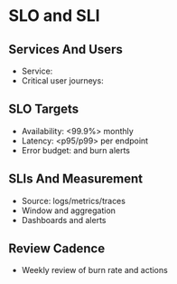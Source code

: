 # SLO and SLI

## Services And Users
- Service: <name>
- Critical user journeys: <list>

## SLO Targets
- Availability: <99.9%> monthly
- Latency: <p95/p99> per endpoint
- Error budget: <value> and burn alerts

## SLIs And Measurement
- Source: logs/metrics/traces
- Window and aggregation
- Dashboards and alerts

## Review Cadence
- Weekly review of burn rate and actions


